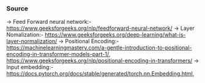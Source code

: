 ### Source 
-> Feed Forward neural network:- https://www.geeksforgeeks.org/nlp/feedforward-neural-network/
-> Layer Nomalization:- https://www.geeksforgeeks.org/deep-learning/what-is-layer-normalization/
-> Positional Encoding:- https://machinelearningmastery.com/a-gentle-introduction-to-positional-encoding-in-transformer-models-part-1/, https://www.geeksforgeeks.org/nlp/positional-encoding-in-transformers/
-> Input embedding:- https://docs.pytorch.org/docs/stable/generated/torch.nn.Embedding.html, 